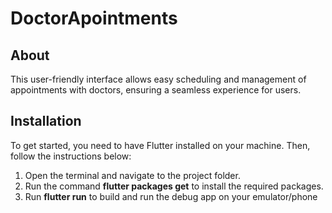 # DoctorApointments

## About
  This user-friendly interface allows easy scheduling and management of appointments with doctors, ensuring a seamless experience for users.

## Installation
  To get started, you need to have Flutter installed on your machine. 
  Then, follow the instructions below:
1.  Open the terminal and navigate to the project folder.
2.  Run the command **flutter packages get** to install the required packages.
3.  Run **flutter run** to build and run the debug app on your emulator/phone

